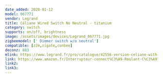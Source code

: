 ```yaml
---
date_added: 2020-01-12
model: 067771
vendor: Legrand
title: Céliane Wired Switch No Neutral - titanium
category: switch
supports: on/off, brightness
image: /assets/images/devices/Legrand_067771.jpg
zigbeemodel: [' Dimmer switch w/o neutral']
compatible: [z2m,zigate,conbee]
deconz: 883
mlink: https://www.legrand.fr/pro/catalogue/42556-version-celiane-with-netatmo/interrupteur-filaire-connecte-avec-option-variateur-celiane-with-netatmo-sans-neutre-5w-a-300w-compensateur-titane
link: https://www.amazon.fr/Interrupteur-connect%C3%A9-Roulant-C%C3%A9liane-Netatmo/dp/B07G3J7V8D
link2: 
link3: 
---
```

